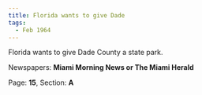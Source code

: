 ```yaml
---  
title: Florida wants to give Dade  
tags:  
  - Feb 1964  
---  
```

  
Florida wants to give Dade County a state park.  
  
Newspapers: **Miami Morning News or The Miami Herald**  
  
Page: **15**, Section: **A** 
